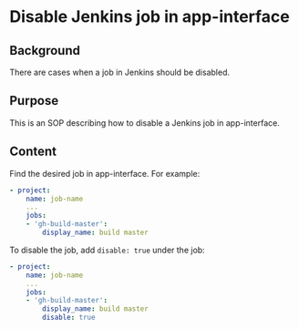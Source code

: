 # Disable Jenkins job in app-interface

## Background

There are cases when a job in Jenkins should be disabled.

## Purpose

This is an SOP describing how to disable a Jenkins job in app-interface.

## Content

Find the desired job in app-interface. For example:

```yaml
- project:
    name: job-name
    ...
    jobs:
    - 'gh-build-master':
        display_name: build master
```

To disable the job, add `disable: true` under the job:

```yaml
- project:
    name: job-name
    ...
    jobs:
    - 'gh-build-master':
        display_name: build master
        disable: true
```
